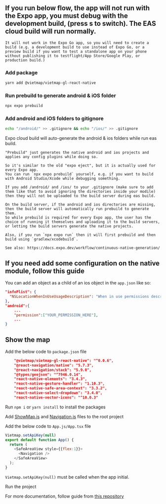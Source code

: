 ## If you run below flow, the app will not run with the Expo app, you must debug with the development build, (press s to switch). The EAS cloud build will run normally. 
```
It will not work in the Expo Go app, so you will need to create a build (e.g. a development build to use instead of Expo Go, or a preview build if you want to test a standalone app on your phone without publishing it to testflight/App Store/Google Play, or production build.)
```
### Add package
```bash
yarn add @vietmap/vietmap-gl-react-native
```
### Run prebuild to generate android & iOS folder
```bash
npx expo prebuild
```
### Add android and iOS folders to gitignore
```bash
echo "/android/" >> .gitignore && echo "/ios/" >> .gitignore
``` 
Expo cloud build will auto-generate the android & ios folders while run eas build.
```text
"Prebuild" just generates the native android and ios projects and applies any config plugins while doing so.

So it's similar to the old "expo eject", but it is actually used for every Expo app.
You can run `npx expo prebuild` yourself, e.g. if you want to build with Android Studio/Xcode while debugging something.

If you add /android/ and /ios/ to your .gitignore (make sure to add them like that to avoid ignoring the directories inside your modile) then they will not be uploaded to the build server during eas build.

On the build server, if the android and ios directories are missing, then the build server will automatically run prebuild to generate them.
So while prebuild is required for every Expo app, the user has the choice of running it themselves and uploading it to the build servers, or letting the build servers generate the native projects.

Also, if you run `npx expo run` then it will first prebuild and then build using `gradlew/xcodebuild`.

See also: https://docs.expo.dev/workflow/continuous-native-generation/
```

## If you need add some configuration on the native module, follow this guide
You can add an object as a child of an ios object in the `app.json` like so:

```json
"infoPlist": {
  "NSLocationWhenInUseUsageDescription": "When in use permissions description"
},
"android":{
    ...
    "permission":["YOUR_PERMISSION_HERE"],
    ...
}
```
## Show the map
Add the below code to `package.json` file
```json
    "@vietmap/vietmap-gl-react-native": "^0.0.6",
    "@react-navigation/native": "5.7.3",
    "@react-navigation/stack": "5.9.0",
    "@types/geojson": "^7946.0.14",
    "react-native-elements": "3.4.3",
    "react-native-gesture-handler": "1.10.3",
    "react-native-safe-area-context": "3.3.2",
    "react-native-select-dropdown": "3.4.0",
    "react-native-vector-icons": "^10.0.3"
```
Run `npm i` or `yarn install` to install the packages

Add [ShowMap.js](./ShowMap.js) and [Navigation.js](./Navigation.js) files to the root project 

Add the below code to `App.js/App.tsx` file
```js
Vietmap.setApiKey(null)
export default function App() {
  return (
    <SafeAreaView style={{flex:1}}>
      <Navigation />
    </SafeAreaView>
  );
}
```
`Vietmap.setApiKey(null)` must be called when the app initial.

Run the project

For more documentation, follow guide from [this repository](https://github.com/vietmap-company/vietmap-gl-react-native.git)